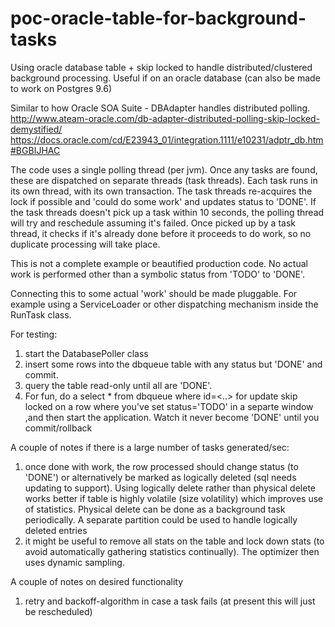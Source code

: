# poc-oracle-table-for-background-tasks
Using oracle database table + skip locked to handle distributed/clustered background processing.
Useful if on an oracle database (can also be made to work on Postgres 9.6)

Similar to how Oracle SOA Suite - DBAdapter handles distributed polling.
http://www.ateam-oracle.com/db-adapter-distributed-polling-skip-locked-demystified/
https://docs.oracle.com/cd/E23943_01/integration.1111/e10231/adptr_db.htm#BGBIJHAC

The code uses a single polling thread (per jvm).  Once any tasks are found, these are dispatched on separate threads (task threads). Each task runs in its own thread, with its own transaction.
The task threads re-acquires the lock if possible and 'could do some work' and updates status to 'DONE'.  If the task threads doesn't pick up a task within 10 seconds, the polling thread will try and reschedule assuming it's failed.  Once picked up by a task thread, it checks if it's already done before it proceeds to do work, so no duplicate processing will take place.

This is not a complete example or beautified production code. No actual work is performed other than a symbolic status from 'TODO' to 'DONE'.

Connecting this to some actual 'work' should be made pluggable.  For example using a ServiceLoader or other dispatching mechanism inside the RunTask class.

For testing:
1. start the DatabasePoller class
2. insert some rows into the dbqueue table with any status but 'DONE' and commit.
3. query the table read-only until all are 'DONE'.
4. For fun, do a select * from dbqueue where id=<..> for update skip locked on a row where you've set status='TODO' in a separte window ,and then start the application.  Watch it never become 'DONE' until you commit/rollback 

A couple of notes if there is a large number of tasks generated/sec:
1. once done with work, the row processed should change status (to 'DONE') or alternatively be marked as logically deleted (sql needs updating to support).  Using logically delete rather than physical delete works better if table is highly volatile (size volatility) which improves use of statistics.  Physical delete can be done as a background task periodically.  A separate partition could be used to handle logically deleted entries
2. it might be useful to remove all stats on the table and lock down stats (to avoid automatically gathering statistics continually). The optimizer then uses dynamic sampling.

A couple of notes on desired functionality
1. retry and backoff-algorithm in case a task fails (at present this will just be rescheduled)
 

